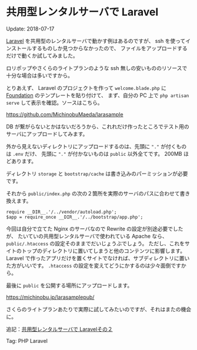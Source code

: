 # 共用型レンタルサーバで Laravel

Update: 2018-07-17


[Laravel](https://laravel.com) を共用型のレンタルサーバで動かす例はあるのですが、
ssh を使ってインストールするものしか見つからなかったので、
ファイルをアップロードするだけで動くか試してみました。

ロリポップやさくらのライトプランのような ssh 無しの安いもののリソースで十分な場合は多いですから。

とりあえず、 Laravel のプロジェクトを作って ``welcome.blade.php`` に
[Foundation](https://foundation.zurb.com) のテンプレートを貼り付けて、
まず、自分の PC 上で ``php artisan serve`` して表示を確認。ソースはこちら。

https://github.com/MichinobuMaeda/larasample

DB が繋がらないとかはないだろうから、これれだけ作ったところでテスト用のサーバにアップロードしてみます。

外から見えないディレクトリにアップロードするのは、先頭に ``"."`` が付くものは ``.env`` だけ、
先頭に ``"."`` が付かないものは ``public`` 以外全てです。
200MB ほどあります。

ディレクトリ ``storage`` と ``bootstrap/cache`` は書き込みのパーミッションが必要です。

それから ``public/index.php`` の次の２箇所を実際のサーバのパスに合わせて書き換えます。

```
require __DIR__.'/../vendor/autoload.php';
$app = require_once __DIR__.'/../bootstrap/app.php';
```

今回は自分で立てた Nginx のサーバなので Rewrite の設定が別途必要でしたが、
たいていの共用型レンタルサーバで使われている Apache なら、
``public/.htaccess`` の設定そのままでだいじょうぶでしょう。
ただし、これをサイトのトップのディレクトリに置いてしまうと他のコンテンツに影響します。
Laravel で作ったアプリだけを置くサイトでなければ、サブディレクトリに置いた方がいいです。
``.htaccess`` の設定を変えてどうにかするのは少々面倒ですから。

最後に ``public`` を公開する場所にアップロードします。

https://michinobu.jp/larasamplepub/

さくらのライトプランあたりで実際に試してみたいのですが、それはまたの機会に。

追記：[共用型レンタルサーバで Laravelその２](laravelonsharedserver2.html)

Tag: PHP Laravel
